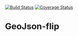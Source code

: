 [![Build Status](https://api.travis-ci.org/eivinhb/geojson-flip.svg?branch=master)](https://travis-ci.org/eivinhb/geojson-flip)
[![Coverage Status](https://coveralls.io/repos/github/eivinhb/geojson-flip/badge.svg?branch=master)](https://coveralls.io/github/eivinhb/geojson-flip?branch=master)

# GeoJson-flip
